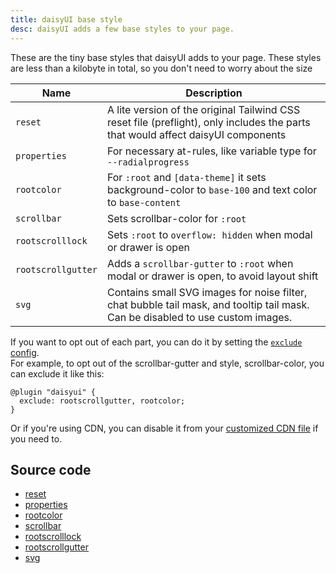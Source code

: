 ```yaml
---
title: daisyUI base style
desc: daisyUI adds a few base styles to your page.
---
```


<script>
  import Translate from "$components/Translate.svelte"
</script>

These are the tiny base styles that daisyUI adds to your page. These styles are less than a kilobyte in total, so you don't need to worry about the size

| Name               | Description                                                                                                                      |
|--------------------|----------------------------------------------------------------------------------------------------------------------------------|
| `reset`            | A lite version of the original Tailwind CSS reset file (preflight), only includes the parts that would affect daisyUI components |
| `properties`       | For necessary at-rules, like variable type for `--radialprogress`                                                                |
| `rootcolor`        | For `:root` and `[data-theme]` it sets background-color to `base-100` and text color to `base-content`                           |
| `scrollbar`        | Sets scrollbar-color for `:root`                                                                                                 |
| `rootscrolllock`   | Sets `:root` to `overflow: hidden` when modal or drawer is open                                                                  |
| `rootscrollgutter` | Adds a `scrollbar-gutter` to `:root` when modal or drawer is open, to avoid layout shift                                         |
| `svg`              | Contains small SVG images for noise filter, chat bubble tail mask, and tooltip tail mask. Can be disabled to use custom images.  |

If you want to opt out of each part, you can do it by setting the [`exclude` config](/docs/config/#exclude).  
For example, to opt out of the scrollbar-gutter and style, scrollbar-color, you can exclude it like this:

```postcss
@plugin "daisyui" {
  exclude: rootscrollgutter, rootcolor;
}
```

Or if you're using CDN, you can disable it from your [customized CDN file](/docs/cdn/) if you need to.

## Source code
- [reset](https://github.com/saadeghi/daisyui/blob/master/packages/daisyui/src/base/reset.css)
- [properties](https://github.com/saadeghi/daisyui/blob/master/packages/daisyui/src/base/properties.css)
- [rootcolor](https://github.com/saadeghi/daisyui/blob/master/packages/daisyui/src/base/rootcolor.css)
- [scrollbar](https://github.com/saadeghi/daisyui/blob/master/packages/daisyui/src/base/scrollbar.css)
- [rootscrolllock](https://github.com/saadeghi/daisyui/blob/master/packages/daisyui/src/base/rootscrolllock.css)
- [rootscrollgutter](https://github.com/saadeghi/daisyui/blob/master/packages/daisyui/src/base/rootscrollgutter.css)
- [svg](https://github.com/saadeghi/daisyui/blob/master/packages/daisyui/src/base/svg.css)
